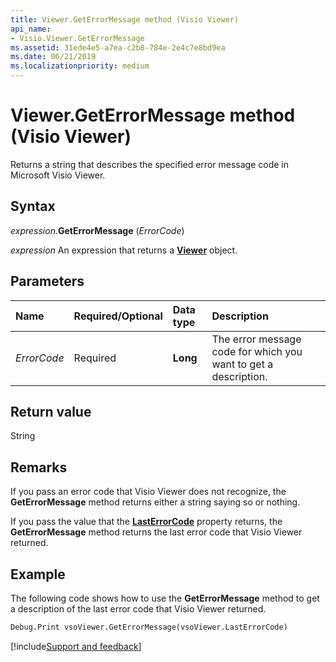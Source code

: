 ```yaml
---
title: Viewer.GetErrorMessage method (Visio Viewer)
api_name:
- Visio.Viewer.GetErrorMessage
ms.assetid: 31ede4e5-a7ea-c2b8-784e-2e4c7e8bd9ea
ms.date: 06/21/2019
ms.localizationpriority: medium
---
```



# Viewer.GetErrorMessage method (Visio Viewer)

Returns a string that describes the specified error message code in Microsoft Visio Viewer.


## Syntax

_expression_.**GetErrorMessage** (_ErrorCode_)

_expression_ An expression that returns a **[Viewer](Visio.Viewer.md)** object.


## Parameters

|Name|Required/Optional|Data type|Description|
|:-----|:-----|:-----|:-----|
|_ErrorCode_|Required| **Long**|The error message code for which you want to get a description.|

## Return value

String


## Remarks

If you pass an error code that Visio Viewer does not recognize, the **GetErrorMessage** method returns either a string saying so or nothing.

If you pass the value that the **[LastErrorCode](Visio.Viewer.LastErrorCode.md)** property returns, the **GetErrorMessage** method returns the last error code that Visio Viewer returned.


## Example

The following code shows how to use the **GetErrorMessage** method to get a description of the last error code that Visio Viewer returned.

```vb
Debug.Print vsoViewer.GetErrorMessage(vsoViewer.LastErrorCode)
```

[!include[Support and feedback](~/includes/feedback-boilerplate.md)]